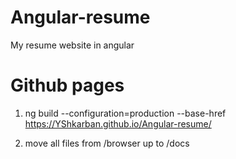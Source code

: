 # Angular-resume

My resume website in angular

# Github pages

1.  ng build --configuration=production --base-href https://YShkarban.github.io/Angular-resume/

2.  move all files from /browser up to /docs
